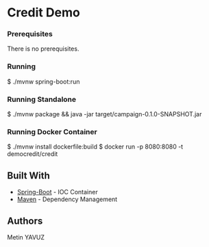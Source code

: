# Credit Demo


### Prerequisites
There is no prerequisites. 

### Running
$ ./mvnw spring-boot:run

### Running Standalone
$ ./mvnw package && java -jar target/campaign-0.1.0-SNAPSHOT.jar

### Running Docker Container
$ ./mvnw install dockerfile:build
$ docker run -p 8080:8080 -t democredit/credit

## Built With
* [Spring-Boot](https://projects.spring.io/spring-boot) - IOC Container
* [Maven](https://maven.apache.org/) - Dependency Management

## Authors
Metin YAVUZ
